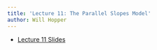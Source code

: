 ```yaml
---
title: 'Lecture 11: The Parallel Slopes Model'
author: Will Hopper
---
```


* [Lecture 11 Slides]({{site.baseurl}}/lectures/The_Parallel_Slopes_Model/Parallel-slopes-model.html) 
